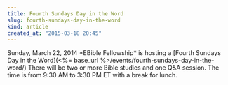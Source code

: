 ```yaml
---
title: Fourth Sundays Day in the Word
slug: fourth-sundays-day-in-the-word
kind: article
created_at: "2015-03-18 20:45"
---
```

<div itemscope itemtype="http://schema.org/Event" markdown="1">
<meta itemprop="name" content="<%= h :title %>">

<span itemprop="description">
Sunday, March 22, 2014 *EBible Fellowship* is hosting a 
[Fourth Sundays Day in the Word](<%= base_url %>/events/fourth-sundays-day-in-the-word/)
There will be two or more Bible studies and one Q&A session.  
The time is from 9:30 AM to 3:30 PM ET with a break for lunch.
</span>

<meta itemprop="startDate" content="2015-03-22T09:30-0400">
<meta itemprop="endDate" content="2015-03-22T15:30-0400">

</div>

